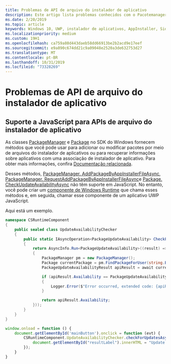 ```yaml
---
title: Problemas de API de arquivo do instalador de aplicativo
description: Este artigo lista problemas conhecidos com o Pacotemanager e as APIs de pacote para o gerenciamento de arquivos do instalador de aplicativos.
ms.date: 2/20/2019
ms.topic: article
keywords: Windows 10, UWP, instalador de aplicativos, AppInstaller, Sideload, API
ms.localizationpriority: medium
ms.custom: 19H1
ms.openlocfilehash: ca759a80d443daeb58dd66913be2b2acd9e17eef
ms.sourcegitcommit: e9a890c674dd21c9a09048e2520a3de632753d27
ms.translationtype: MT
ms.contentlocale: pt-BR
ms.lasthandoff: 10/31/2019
ms.locfileid: "73328269"
---
```

# <a name="app-installer-file-api-issues"></a>Problemas de API de arquivo do instalador de aplicativo

## <a name="javascript-support-for-app-installer-file-apis"></a>Suporte a JavaScript para APIs de arquivo do instalador de aplicativo

As classes [PackageManager](https://docs.microsoft.com/uwp/api/windows.management.deployment.packagemanager) e [Package](https://docs.microsoft.com/uwp/api/windows.applicationmodel.package) no SDK do Windows fornecem métodos que você pode usar para adicionar ou modificar pacotes por meio de arquivos do instalador de aplicativos ou para recuperar informações sobre aplicativos com uma associação de instalador de aplicativo. Para obter mais informações, confira [Documentação relacionada](app-installer-documentation.md).

Desses métodos, [PackageManager. AddPackageByAppInstallerFileAsync](https://docs.microsoft.com/uwp/api/windows.management.deployment.packagemanager.addpackagebyappinstallerfileasync), [PackageManager. RequestAddPackageByAppInstallerFileAsync](https://docs.microsoft.com/uwp/api/windows.management.deployment.packagemanager.requestaddpackagebyappinstallerfileasync)e [Package. CheckUpdateAvailabilityAsync](https://docs.microsoft.com/uwp/api/windows.applicationmodel.package.checkupdateavailabilityasync) não têm suporte em JavaScript. No entanto, você pode criar um [componente de Windows Runtime](https://docs.microsoft.com/windows/uwp/winrt-components/walkthrough-creating-a-simple-windows-runtime-component-and-calling-it-from-javascript) que chama esses métodos e, em seguida, chamar esse componente de um aplicativo UWP JavaScript.

Aqui está um exemplo.

```csharp
namespace CSRuntimeComponent
{
    public sealed class UpdateAvailabilityChecker
    {
        public static IAsyncOperation<PackageUpdateAvailability> CheckForUpdatesAsync()
        {
            return AsyncInfo.Run<PackageUpdateAvailability>((result) => Task.Run<PackageUpdateAvailability>(async () =>
            {
                PackageManager pm = new PackageManager();
                Package currentPackage = pm.FindPackageForUser(string.Empty, Package.Current.Id.FullName);
                PackageUpdateAvailabilityResult apiResult = await currentPackage.CheckUpdateAvailabilityAsync();

                if (apiResult.Availability == PackageUpdateAvailability.Error)
                {
                    Logger.Error($"Error occurred, extended code: {apiResult.ExtendedError}");
                }

                return apiResult.Availability;
            }));
        }
    }
}
```

```javascript
window.onload = function () {
    document.getElementById('mainButton').onclick = function (evt) {
        CSRuntimeComponent.UpdateAvailabilityChecker.checkForUpdatesAsync().done(function (result) {
            document.getElementById("resultLabel").innerHTML = "Update availability result:" + result;
        });
    }
}
```
